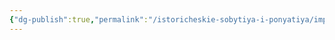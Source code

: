 ```yaml
---
{"dg-publish":true,"permalink":"/istoricheskie-sobytiya-i-ponyatiya/imperiya-gron/istoriya-impyurifaya-i-semistrada/","dgPassFrontmatter":true}
---
```


